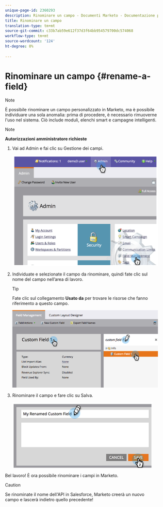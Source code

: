 ```yaml
---
unique-page-id: 2360293
description: Rinominare un campo - Documenti Marketo - Documentazione prodotto
title: Rinominare un campo
translation-type: tm+mt
source-git-commit: c33b7ab59e612f37d3f64bb954579700dc574068
workflow-type: tm+mt
source-wordcount: '124'
ht-degree: 0%

---
```



# Rinominare un campo {#rename-a-field}

>[!NOTE]
>
>È possibile rinominare un campo personalizzato in Marketo, ma è possibile individuare una sola anomalia: prima di procedere, è necessario rimuoverne l&#39;uso nel sistema. Ciò include moduli, elenchi smart e campagne intelligenti.

>[!NOTE]
>
>**Autorizzazioni amministratore richieste**

1. Vai ad Admin e fai clic su Gestione dei campi.

   ![](assets/image2014-9-24-14-3a2-3a25.png)

1. Individuate e selezionate il campo da rinominare, quindi fate clic sul nome del campo nell’area di lavoro.

   >[!TIP]
   >
   >Fate clic sul collegamento **Usato da** per trovare le risorse che fanno riferimento a questo campo.

   ![](assets/changefieldname.png)

1. Rinominare il campo e fare clic su Salva.

   ![](assets/image2014-9-24-14-2-55.png)

Bel lavoro! È ora possibile rinominare i campi in Marketo.

>[!CAUTION]
>
>Se rinominate il nome dell&#39;API in Salesforce, Marketo creerà un nuovo campo e lascerà indietro quello precedente!

